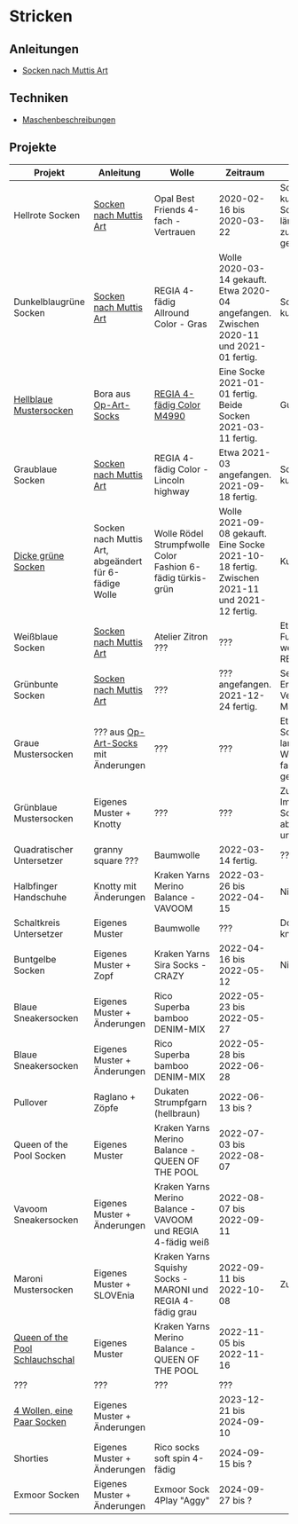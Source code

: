 # Stricken

## Anleitungen
* [Socken nach Muttis Art](Socken/MuttisArt.md)

## Techniken
* [Maschenbeschreibungen](Techniken/Maschen.md)

## Projekte

| Projekt | Anleitung | Wolle | Zeitraum | Notizen
| - | - | - | - | - |
| Hellrote Socken | [Socken nach Muttis Art](Socken/MuttisArt.md) | Opal Best Friends 4-fach - Vertrauen | 2020-02-16 bis 2020-03-22 | Schaft ist etwas kurz. Einer der Socken ist etwas länger (am Fuß zu weit gestrickt).
| Dunkelblaugrüne Socken | [Socken nach Muttis Art](Socken/MuttisArt.md) | REGIA 4-fädig Allround Color - Gras | Wolle 2020-03-14 gekauft. Etwa 2020-04 angefangen. Zwischen 2020-11 und 2021-01 fertig. | Schaft ist zu kurz.
| [Hellblaue Mustersocken](Projekte/Bora-Hellblau/Bora-Hellblau.md) | Bora aus [Op-Art-Socks](Buecher/Op-Art-Socks.md) | [REGIA 4-fädig Color M4990](Wolle/REGIA-4-faedig-Color-M4990.png) | Eine Socke 2021-01-01 fertig. Beide Socken 2021-03-11 fertig. | Gute Passform.
| Graublaue Socken | [Socken nach Muttis Art](Socken/MuttisArt.md) | REGIA 4-fädig Color - Lincoln highway | Etwa 2021-03 angefangen. 2021-09-18 fertig. | Schaft ist etwas kurz.
| [Dicke grüne Socken](Projekte/6-faedig-gruen/6-faedig-gruen.md) | Socken nach Muttis Art, abgeändert für 6-fädige Wolle | Wolle Rödel Strumpfwolle Color Fashion 6-fädig türkis-grün | Wolle 2021-09-08 gekauft. Eine Socke 2021-10-18 fertig. Zwischen 2021-11 und 2021-12 fertig. | Kuschelig.
| Weißblaue Socken | [Socken nach Muttis Art](Socken/MuttisArt.md) | Atelier Zitron ??? | ??? | Etwas zu kurz im Fuß. Wolle ist weicher als REGIA Wollen.
| Grünbunte Socken | [Socken nach Muttis Art](Socken/MuttisArt.md) | ??? | ??? angefangen. 2021-12-24 fertig. | Sehr schönes Ergebnis. Verschenkt. ??? Maß im Fuß.
| Graue Mustersocken | ??? aus [Op-Art-Socks](Buecher/Op-Art-Socks.md) mit Änderungen | ??? | ??? | Etwas weit im Schaft. Sehr langer Schaft. Wolle (100g) hat fast nicht gereicht.
| Grünblaue Mustersocken | Eigenes Muster + Knotty | ??? | ??? | Zu lang im Fuß. Im Muster im Schaft enger, aber unproblematisch.
| Quadratischer Untersetzer | granny square ??? | Baumwolle | 2022-03-14 fertig. | ???
| Halbfinger Handschuhe | Knotty mit Änderungen | Kraken Yarns Merino Balance - VAVOOM | 2022-03-26 bis 2022-04-15 | Nice
| Schaltkreis Untersetzer | Eigenes Muster | Baumwolle | ??? | Double-face knitting
| Buntgelbe Socken | Eigenes Muster + Zopf | Kraken Yarns Sira Socks - CRAZY | 2022-04-16 bis 2022-05-12 | Nice
| Blaue Sneakersocken | Eigenes Muster + Änderungen | Rico Superba bamboo DENIM-MIX | 2022-05-23 bis 2022-05-27 |
| Blaue Sneakersocken | Eigenes Muster + Änderungen | Rico Superba bamboo DENIM-MIX | 2022-05-28 bis 2022-06-28 |
| Pullover | Raglano + Zöpfe | Dukaten Strumpfgarn (hellbraun) | 2022-06-13 bis ? |
| Queen of the Pool Socken | Eigenes Muster | Kraken Yarns Merino Balance - QUEEN OF THE POOL | 2022-07-03 bis 2022-08-07 |
| Vavoom Sneakersocken | Eigenes Muster + Änderungen | Kraken Yarns Merino Balance - VAVOOM und REGIA 4-fädig weiß | 2022-08-07 bis 2022-09-11 |
| Maroni Mustersocken | Eigenes Muster + SLOVEnia | Kraken Yarns Squishy Socks - MARONI und REGIA 4-fädig grau | 2022-09-11 bis 2022-10-08 | Zu verschenken
| [Queen of the Pool Schlauchschal](Projekte/Queen-Pool-Cowl/Queen-Pool-Cowl.md) | Eigenes Muster | Kraken Yarns Merino Balance - QUEEN OF THE POOL | 2022-11-05 bis 2022-11-16 |
| ??? | ??? | ??? | ??? |
| [4 Wollen, eine Paar Socken](Projekte/4-Wollen-ein-Paar-Socken/4-Wollen-ein-Paar-Socken.md) | Eigenes Muster + Änderungen |  | 2023-12-21 bis 2024-09-10 |
| Shorties | Eigenes Muster + Änderungen | Rico socks soft spin 4-fädig | 2024-09-15 bis ? |
| Exmoor Socken | Eigenes Muster + Änderungen | Exmoor Sock 4Play "Aggy" | 2024-09-27 bis ? |


